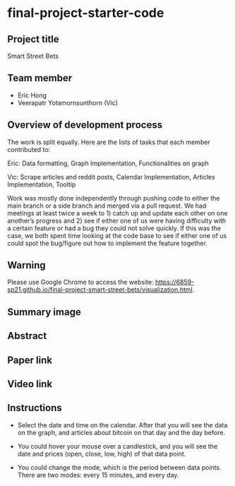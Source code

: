 # final-project-starter-code

## Project title
Smart Street Bets

## Team member
* Eric Hong
* Veerapatr Yotamornsunthorn (Vic)

## Overview of development process

The work is split equally. Here are the lists of tasks that each member contributed to:

Eric: Data formatting, Graph Implementation, Functionalities on graph

Vic: Scrape articles and reddit posts, Calendar Implementation, Articles Implementation, Tooltip 

Work was mostly done independently through pushing code to either the main branch or a side branch and merged via a pull request. We had meetings at least twice a week to 1) catch up and update each other on one another’s progress and 2) see if either one of us were having difficulty with a certain feature or had a bug they could not solve quickly. If this was the case, we both spent time looking at the code base to see if either one of us could spot the bug/figure out how to implement the feature together.

## Warning

Please use Google Chrome to access the website: <https://6859-sp21.github.io/final-project-smart-street-bets/visualization.html>.

## Summary image

## Abstract

## Paper link

## Video link

## Instructions

* Select the date and time on the calendar. After that you will see the data on the graph, and articles about bitcoin on that day and the day before.

* You could hover your mouse over a candlestick, and you will see the date and prices (open, close, low, high) of that data point.

* You could change the mode, which is the period between data points. There are two modes: every 15 minutes, and every day.



